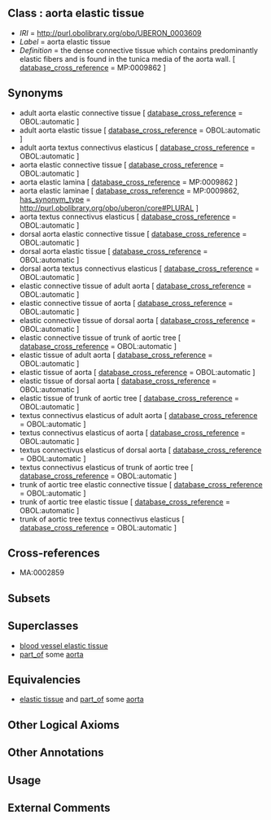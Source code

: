
## Class : aorta elastic tissue

 * *IRI* = http://purl.obolibrary.org/obo/UBERON_0003609
 * *Label* = aorta elastic tissue
 * *Definition* = the dense connective tissue which contains predominantly elastic fibers and is found in the tunica media of the aorta wall. [ [database_cross_reference](../../ef/oboInOwl#hasDbXref.md) = MP:0009862 ]

## Synonyms

 * adult aorta elastic connective tissue [ [database_cross_reference](../../ef/oboInOwl#hasDbXref.md) = OBOL:automatic ]
 * adult aorta elastic tissue [ [database_cross_reference](../../ef/oboInOwl#hasDbXref.md) = OBOL:automatic ]
 * adult aorta textus connectivus elasticus [ [database_cross_reference](../../ef/oboInOwl#hasDbXref.md) = OBOL:automatic ]
 * aorta elastic connective tissue [ [database_cross_reference](../../ef/oboInOwl#hasDbXref.md) = OBOL:automatic ]
 * aorta elastic lamina [ [database_cross_reference](../../ef/oboInOwl#hasDbXref.md) = MP:0009862 ]
 * aorta elastic laminae [ [database_cross_reference](../../ef/oboInOwl#hasDbXref.md) = MP:0009862, [has_synonym_type](../../pe/oboInOwl#hasSynonymType.md) = http://purl.obolibrary.org/obo/uberon/core#PLURAL ]
 * aorta textus connectivus elasticus [ [database_cross_reference](../../ef/oboInOwl#hasDbXref.md) = OBOL:automatic ]
 * dorsal aorta elastic connective tissue [ [database_cross_reference](../../ef/oboInOwl#hasDbXref.md) = OBOL:automatic ]
 * dorsal aorta elastic tissue [ [database_cross_reference](../../ef/oboInOwl#hasDbXref.md) = OBOL:automatic ]
 * dorsal aorta textus connectivus elasticus [ [database_cross_reference](../../ef/oboInOwl#hasDbXref.md) = OBOL:automatic ]
 * elastic connective tissue of adult aorta [ [database_cross_reference](../../ef/oboInOwl#hasDbXref.md) = OBOL:automatic ]
 * elastic connective tissue of aorta [ [database_cross_reference](../../ef/oboInOwl#hasDbXref.md) = OBOL:automatic ]
 * elastic connective tissue of dorsal aorta [ [database_cross_reference](../../ef/oboInOwl#hasDbXref.md) = OBOL:automatic ]
 * elastic connective tissue of trunk of aortic tree [ [database_cross_reference](../../ef/oboInOwl#hasDbXref.md) = OBOL:automatic ]
 * elastic tissue of adult aorta [ [database_cross_reference](../../ef/oboInOwl#hasDbXref.md) = OBOL:automatic ]
 * elastic tissue of aorta [ [database_cross_reference](../../ef/oboInOwl#hasDbXref.md) = OBOL:automatic ]
 * elastic tissue of dorsal aorta [ [database_cross_reference](../../ef/oboInOwl#hasDbXref.md) = OBOL:automatic ]
 * elastic tissue of trunk of aortic tree [ [database_cross_reference](../../ef/oboInOwl#hasDbXref.md) = OBOL:automatic ]
 * textus connectivus elasticus of adult aorta [ [database_cross_reference](../../ef/oboInOwl#hasDbXref.md) = OBOL:automatic ]
 * textus connectivus elasticus of aorta [ [database_cross_reference](../../ef/oboInOwl#hasDbXref.md) = OBOL:automatic ]
 * textus connectivus elasticus of dorsal aorta [ [database_cross_reference](../../ef/oboInOwl#hasDbXref.md) = OBOL:automatic ]
 * textus connectivus elasticus of trunk of aortic tree [ [database_cross_reference](../../ef/oboInOwl#hasDbXref.md) = OBOL:automatic ]
 * trunk of aortic tree elastic connective tissue [ [database_cross_reference](../../ef/oboInOwl#hasDbXref.md) = OBOL:automatic ]
 * trunk of aortic tree elastic tissue [ [database_cross_reference](../../ef/oboInOwl#hasDbXref.md) = OBOL:automatic ]
 * trunk of aortic tree textus connectivus elasticus [ [database_cross_reference](../../ef/oboInOwl#hasDbXref.md) = OBOL:automatic ]

## Cross-references

 * MA:0002859

## Subsets


## Superclasses

 * [blood vessel elastic tissue](../../UBERON/14/UBERON_0003614.md)
 * [part_of](../../BFO/50/BFO_0000050.md) some [aorta](../../UBERON/47/UBERON_0000947.md)

## Equivalencies

 * [elastic tissue](../../UBERON/21/UBERON_0002521.md) and [part_of](../../BFO/50/BFO_0000050.md) some [aorta](../../UBERON/47/UBERON_0000947.md)

## Other Logical Axioms


## Other Annotations


## Usage


## External Comments

